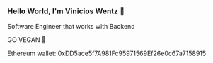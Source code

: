 ### Hello World, I'm Vinicios Wentz 👋

Software Engineer that works with Backend

GO VEGAN 🌱

Ethereum wallet: 0xDD5ace5f7A981Fc95971569Ef26e0c67a7158915

<!--
**whoiswentz/whoiswentz** is a ✨ _special_ ✨ repository because its `README.md` (this file) appears on your GitHub profile.

Here are some ideas to get you started:

- 🔭 I’m currently working on ...
- 🌱 I’m currently learning ...
- 👯 I’m looking to collaborate on ...
- 🤔 I’m looking for help with ...
- 💬 Ask me about ...
- 📫 How to reach me: ...
- 😄 Pronouns: ...
- ⚡ Fun fact: ...
-->
